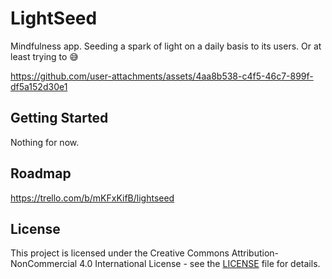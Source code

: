 # LightSeed

Mindfulness app. Seeding a spark of light on a daily basis to its users. Or at least trying to 😅

https://github.com/user-attachments/assets/4aa8b538-c4f5-46c7-899f-df5a152d30e1


## Getting Started

Nothing for now.

## Roadmap

https://trello.com/b/mKFxKifB/lightseed 

## License

This project is licensed under the Creative Commons Attribution-NonCommercial 4.0 International License - see the [LICENSE](LICENSE) file for details.
